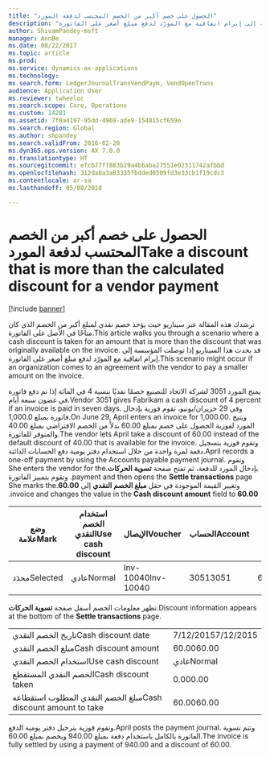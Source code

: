 ```yaml
---
title: "الحصول على خصم أكبر من الخصم المحتسب لدفعة المورد"
description: "ترشدك هذه المقالة عبر سيناريو حيث يؤخذ خصم نقدي لمبلغ أكبر من الخصم الذي كان متاحًا في الأصل على الفاتورة. قد يحدث هذا السيناريو إذا توصلت المؤسسة إلى إبرام اتفاقية مع المورّد لدفع مبلغ أصغر على الفاتورة."
author: ShivamPandey-msft
manager: AnnBe
ms.date: 08/22/2017
ms.topic: article
ms.prod: 
ms.service: dynamics-ax-applications
ms.technology: 
ms.search.form: LedgerJournalTransVendPaym, VendOpenTrans
audience: Application User
ms.reviewer: twheeloc
ms.search.scope: Core, Operations
ms.custom: 14281
ms.assetid: 7f0a4197-95dd-4969-ade9-154815cf659e
ms.search.region: Global
ms.author: shpandey
ms.search.validFrom: 2016-02-28
ms.dyn365.ops.version: AX 7.0.0
ms.translationtype: HT
ms.sourcegitcommit: efcb77ff883b29a4bbaba27551e02311742afbbd
ms.openlocfilehash: 312da8a3a83335fbdded0509fd3e33cb1f19cdc3
ms.contentlocale: ar-sa
ms.lasthandoff: 05/08/2018

---
```


# <a name="take-a-discount-that-is-more-than-the-calculated-discount-for-a-vendor-payment"></a><span data-ttu-id="e900f-104">الحصول على خصم أكبر من الخصم المحتسب لدفعة المورد</span><span class="sxs-lookup"><span data-stu-id="e900f-104">Take a discount that is more than the calculated discount for a vendor payment</span></span>

[!include [banner](../includes/banner.md)]

<span data-ttu-id="e900f-105">ترشدك هذه المقالة عبر سيناريو حيث يؤخذ خصم نقدي لمبلغ أكبر من الخصم الذي كان متاحًا في الأصل على الفاتورة.</span><span class="sxs-lookup"><span data-stu-id="e900f-105">This article walks you through a scenario where a cash discount is taken for an amount that is more than the discount that was originally available on the invoice.</span></span> <span data-ttu-id="e900f-106">قد يحدث هذا السيناريو إذا توصلت المؤسسة إلى إبرام اتفاقية مع المورّد لدفع مبلغ أصغر على الفاتورة.</span><span class="sxs-lookup"><span data-stu-id="e900f-106">This scenario might occur if an organization comes to an agreement with the vendor to pay a smaller amount on the invoice.</span></span> 

<span data-ttu-id="e900f-107">يمنح المورد 3051 لشركة الاتحاد للتصنيع خصمًا نقديًا بنسبة 4 في المائة إذا تم دفع فاتورة في غضون سبعة أيام.</span><span class="sxs-lookup"><span data-stu-id="e900f-107">Vendor 3051 gives Fabrikam a cash discount of 4 percent if an invoice is paid in seven days.</span></span> <span data-ttu-id="e900f-108">وفي 29 حزيران/يونيو، تقوم فوزية بإدخال فاتورة بمبلغ 1,000.0.</span><span class="sxs-lookup"><span data-stu-id="e900f-108">On June 29, April enters an invoice for 1,000.00.</span></span> <span data-ttu-id="e900f-109">ويتيح المورد لفوزية الحصول على خصم بمبلغ 60.00 بدلاً من الخصم الافتراضي بمبلغ 40.00 والمتوفر للفاتورة.</span><span class="sxs-lookup"><span data-stu-id="e900f-109">The vendor lets April take a discount of 60.00 instead of the default discount of 40.00 that is available for the invoice.</span></span> <span data-ttu-id="e900f-110">وتقوم فوزية بتسجيل دفعة لمرة واحدة من خلال استخدام دفتر يومية دفع الحسابات الدائنة.</span><span class="sxs-lookup"><span data-stu-id="e900f-110">April records a one-off payment by using the Accounts payable payment journal.</span></span> <span data-ttu-id="e900f-111">‏‫وتقوم بإدخال المورد للدفعة، ثم تفتح صفحة **تسوية الحركات**.</span><span class="sxs-lookup"><span data-stu-id="e900f-111">She enters the vendor for the payment and then opens the **Settle transactions** page.</span></span> <span data-ttu-id="e900f-112">وتقوم بتمييز الفاتورة وتغيير القيمة الموجودة في حقل **مبلغ الخصم النقدي‬‏‫** إلى **60.00**.</span><span class="sxs-lookup"><span data-stu-id="e900f-112">She marks the invoice and changes the value in the **Cash discount amount** field to **60.00**.</span></span>

| <span data-ttu-id="e900f-113">وضع علامة</span><span class="sxs-lookup"><span data-stu-id="e900f-113">Mark</span></span>     | <span data-ttu-id="e900f-114">استخدام الخصم النقدي</span><span class="sxs-lookup"><span data-stu-id="e900f-114">Use cash discount</span></span> | <span data-ttu-id="e900f-115">الإيصال</span><span class="sxs-lookup"><span data-stu-id="e900f-115">Voucher</span></span>   | <span data-ttu-id="e900f-116">الحساب</span><span class="sxs-lookup"><span data-stu-id="e900f-116">Account</span></span> | <span data-ttu-id="e900f-117">التاريخ</span><span class="sxs-lookup"><span data-stu-id="e900f-117">Date</span></span>      | <span data-ttu-id="e900f-118">تاريخ الاستحقاق</span><span class="sxs-lookup"><span data-stu-id="e900f-118">Due date</span></span>  | <span data-ttu-id="e900f-119">الفاتورة</span><span class="sxs-lookup"><span data-stu-id="e900f-119">Invoice</span></span> | <span data-ttu-id="e900f-120">المبلغ بعملة الحركة</span><span class="sxs-lookup"><span data-stu-id="e900f-120">Amount in transaction currency</span></span> | <span data-ttu-id="e900f-121">عملة</span><span class="sxs-lookup"><span data-stu-id="e900f-121">Currency</span></span> | <span data-ttu-id="e900f-122">المبلغ المراد تسويته</span><span class="sxs-lookup"><span data-stu-id="e900f-122">Amount to settle</span></span> |
|----------|-------------------|-----------|---------|-----------|-----------|---------|--------------------------------|----------|------------------|
| <span data-ttu-id="e900f-123">محدَد</span><span class="sxs-lookup"><span data-stu-id="e900f-123">Selected</span></span> | <span data-ttu-id="e900f-124">عادي</span><span class="sxs-lookup"><span data-stu-id="e900f-124">Normal</span></span>            | <span data-ttu-id="e900f-125">Inv-10040</span><span class="sxs-lookup"><span data-stu-id="e900f-125">Inv-10040</span></span> | <span data-ttu-id="e900f-126">3051</span><span class="sxs-lookup"><span data-stu-id="e900f-126">3051</span></span>    | <span data-ttu-id="e900f-127">6/29/2015</span><span class="sxs-lookup"><span data-stu-id="e900f-127">6/29/2015</span></span> | <span data-ttu-id="e900f-128">7/29/2015</span><span class="sxs-lookup"><span data-stu-id="e900f-128">7/29/2015</span></span> | <span data-ttu-id="e900f-129">10040</span><span class="sxs-lookup"><span data-stu-id="e900f-129">10040</span></span>   | <span data-ttu-id="e900f-130">1,000.00</span><span class="sxs-lookup"><span data-stu-id="e900f-130">1,000.00</span></span>                       | <span data-ttu-id="e900f-131">دولار أمريكي</span><span class="sxs-lookup"><span data-stu-id="e900f-131">USD</span></span>      | <span data-ttu-id="e900f-132">940.00</span><span class="sxs-lookup"><span data-stu-id="e900f-132">940.00</span></span>           |

<span data-ttu-id="e900f-133">تظهر معلومات الخصم أسفل صفحة **تسوية الحركات**.</span><span class="sxs-lookup"><span data-stu-id="e900f-133">Discount information appears at the bottom of the **Settle transactions** page.</span></span>

|                              |           |
|------------------------------|-----------|
| <span data-ttu-id="e900f-134">تاريخ الخصم النقدي</span><span class="sxs-lookup"><span data-stu-id="e900f-134">Cash discount date</span></span>           | <span data-ttu-id="e900f-135">7/12/2015</span><span class="sxs-lookup"><span data-stu-id="e900f-135">7/12/2015</span></span> |
| <span data-ttu-id="e900f-136">مبلغ الخصم النقدي</span><span class="sxs-lookup"><span data-stu-id="e900f-136">Cash discount amount</span></span>         | <span data-ttu-id="e900f-137">60.00</span><span class="sxs-lookup"><span data-stu-id="e900f-137">60.00</span></span>     |
| <span data-ttu-id="e900f-138">استخدام الخصم النقدي</span><span class="sxs-lookup"><span data-stu-id="e900f-138">Use cash discount</span></span>            | <span data-ttu-id="e900f-139">عادي</span><span class="sxs-lookup"><span data-stu-id="e900f-139">Normal</span></span>    |
| <span data-ttu-id="e900f-140">الخصم النقدي المستقطع</span><span class="sxs-lookup"><span data-stu-id="e900f-140">Cash discount taken</span></span>          | <span data-ttu-id="e900f-141">0.00</span><span class="sxs-lookup"><span data-stu-id="e900f-141">0.00</span></span>      |
| <span data-ttu-id="e900f-142">مبلغ الخصم النقدي المطلوب استقطاعه</span><span class="sxs-lookup"><span data-stu-id="e900f-142">Cash discount amount to take</span></span> | <span data-ttu-id="e900f-143">60.00</span><span class="sxs-lookup"><span data-stu-id="e900f-143">60.00</span></span>     |

<span data-ttu-id="e900f-144">وتقوم فوزية بترحيل دفتر يومية الدفع.</span><span class="sxs-lookup"><span data-stu-id="e900f-144">April posts the payment journal.</span></span> <span data-ttu-id="e900f-145">وتتم تسوية الفاتورة بالكامل باستخدام دفعة بمبلغ 940.00 وبخصم بمبلغ 60.00.</span><span class="sxs-lookup"><span data-stu-id="e900f-145">The invoice is fully settled by using a payment of 940.00 and a discount of 60.00.</span></span>




